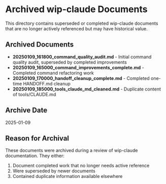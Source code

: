 # Archived wip-claude Documents

This directory contains superseded or completed wip-claude documents that are no longer actively referenced but may have historical value.

## Archived Documents

- **20250109_161800_command_quality_audit.md** - Initial command quality audit, superseded by completed improvements
- **20250109_165000_command_improvements_complete.md** - Completed command refactoring work
- **20250109_170000_handoff_cleanup_complete.md** - Completed one-time HANDOFF.md cleanup
- **20250109_185000_tools_claude_md_cleaned.md** - Duplicate content of tools/CLAUDE.md

## Archive Date
2025-01-09

## Reason for Archival
These documents were archived during a review of wip-claude documentation. They either:
1. Document completed work that no longer needs active reference
2. Were superseded by newer documents
3. Contained duplicate information available elsewhere